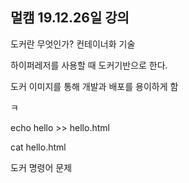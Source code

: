 ## 멀캠 19.12.26일 강의



도커란 무엇인가? 컨테이너화 기술



하이퍼레저를 사용할 때 도커기반으로 한다.

도커 이미지를 통해 개발과 배포를 용이하게 함

ㅋ



echo hello >> hello.html

cat hello.html



도커 명령어 문제 